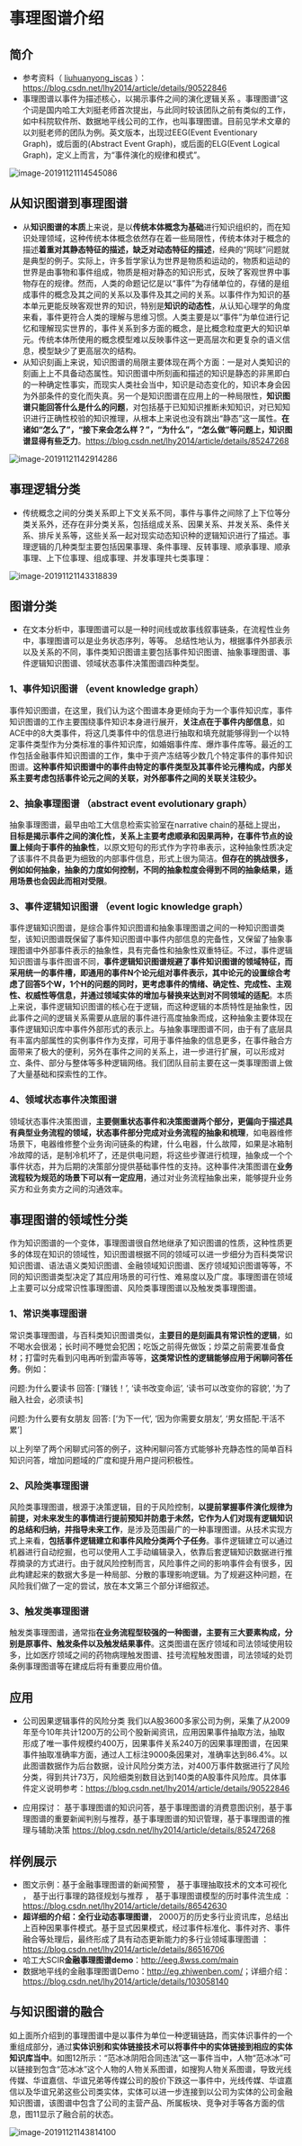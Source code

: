 # 事理图谱介绍

## 简介

- 参考资料（ [liuhuanyong_iscas](https://me.csdn.net/lhy2014) ）：<https://blog.csdn.net/lhy2014/article/details/90522846>
-  事理图谱以事件为描述核心，以揭示事件之间的演化逻辑关系 。事理图谱”这个词是国内哈工大刘挺老师首次提出，与此同时较该团队之前有类似的工作，如中科院软件所、数据地平线公司的工作，也叫事理图谱。目前见学术文章的以刘挺老师的团队为例。英文版本，出现过EEG(Event Eventionary Graph)，或后面的(Abstract Event Graph)，或后面的ELG(Event Logical Graph)，定义上而言，为“事件演化的规律和模式”。

![image-20191121114545086](img/image-20191121114545086.png)

## 从知识图谱到事理图谱

- 从**知识图谱的本质**上来说，是以**传统本体概念为基础**进行知识组织的，而在知识处理领域，这种传统本体概念依然存在着一些局限性，传统本体对于概念的描述**着重对其静态特征的描述，缺乏对动态特征的描述**，经典的“网球”问题就是典型的例子。实际上，许多哲学家认为世界是物质和运动的，物质和运动的世界是由事物和事件组成，物质是相对静态的知识形式，反映了客观世界中事物存在的规律。然而，人类的命题记忆是以“事件”为存储单位的，存储的是组成事件的概念及其之间的关系以及事件及其之间的关系。以事件作为知识的基本单元更能反映客观世界的知识，特别是**知识的动态性**，从认知心理学的角度来看，事件更符合人类的理解与思维习惯。人类主要是以“事件”为单位进行记忆和理解现实世界的，事件关系到多方面的概念，是比概念粒度更大的知识单元。传统本体所使用的概念模型难以反映事件这一更高层次和更复杂的语义信息，模型缺少了更高层次的结构。
- 从知识刻画上来说，知识图谱的局限主要体现在两个方面：一是对人类知识的刻画上上不具备动态属性。知识图谱中所刻画和描述的知识是静态的非黑即白的一种确定性事实，而现实人类社会当中，知识是动态变化的，知识本身会因为外部条件的变化而失真。另一个是知识图谱在应用上的一种局限性，**知识图谱只能回答什么是什么的问题**，对包括基于已知知识推断未知知识，对已知知识进行正确性校验的知识推理，从根本上来说也没有跳出“静态”这一属性。**在诸如“怎么了”，“接下来会怎么样？”，“为什么”，“怎么做”等问题上，知识图谱显得有些乏力**。<https://blog.csdn.net/lhy2014/article/details/85247268>

![image-20191121142914286](img/image-20191121142914286.png)

## 事理逻辑分类

- 传统概念之间的分类关系即上下文关系不同，事件与事件之间除了上下位等分类关系外，还存在非分类关系，包括组成关系、因果关系、并发关系、条件关系、排斥关系等，这些关系一起对现实动态知识种的逻辑知识进行了描述。事理逻辑的几种类型主要包括因果事理、条件事理、反转事理、顺承事理、顺承事理、上下位事理、组成事理、并发事理共七类事理：

![image-20191121143318839](img/image-20191121143318839.png)

## 图谱分类

-  在文本分析中，事理图谱可以是一种时间线或故事线叙事链条，在流程性业务中，事理图谱可以是业务状态序列，等等。 总结性地认为，根据事件外部表示以及关系的不同，事件类知识图谱主要包括事件知识图谱、抽象事理图谱、事件逻辑知识图谱、领域状态事件决策图谱四种类型。 

### 1、事件知识图谱 （event knowledge graph） 

事件知识图谱，在这里，我们认为这个图谱本身更倾向于为一个事件知识库，事件知识图谱的工作主要围绕事件知识本身进行展开，**关注点在于事件内部信息**，如ACE中的8大类事件，将这几类事件中的信息进行抽取和填充就能够得到一个以特定事件类型作为分类标准的事件知识库，如婚姻事件库、爆炸事件库等。最近的工作包括金融事件知识图谱的工作，集中于资产冻结等少数几个特定事件的事件知识图谱。**这种事件知识图谱中的事件由特定的事件类型及其事件论元槽构成，内部关系主要考虑包括事件论元之间的关联，对外部事件之间的关联关注较少。**

### 2、抽象事理图谱 （abstract event evolutionary graph） 

抽象事理图谱，最早由哈工大信息检索实验室在narrative chain的基础上提出，**目标是揭示事件之间的演化性，关系上主要考虑顺承和因果两种，在事件节点的设置上倾向于事件的抽象性**，以原文短句的形式作为字符串表示，这种抽象性质决定了该事件不具备更为细致的内部事件信息，形式上很为简洁。**但存在的挑战很多，例如如何抽象，抽象的力度如何控制，不同的抽象粒度会得到不同的抽象结果，适用场景也会因此而相对受限**。

### 3、事件逻辑知识图谱 （event logic knowledge graph） 

事件逻辑知识图谱，是综合事件知识图谱和抽象事理图谱之间的一种知识图谱类型，该知识图谱既保留了事件知识图谱中事件内部信息的完备性，又保留了抽象事理图谱中外部事件表示的抽象性，具有完备性和抽象性双重特征。不过，事件逻辑知识图谱与事件图谱不同，**事件逻辑知识图谱规避了事件知识图谱的领域特征，而采用统一的事件槽，即通用的事件N个论元组对事件表示，其中论元的设置综合考虑了回答5个W，1个H的问题的同时，更考虑事件的情绪、确定性、完成性、主观性、权威性等信息，并通过领域实体的增加与替换来达到对不同领域的适配**。本质上来说，事件逻辑知识图谱的核心在于逻辑，而这种逻辑的本质特性是抽象性，因此事件之间的逻辑关系需要从底层的事件进行高度抽象而成，这种抽象主要体现在事件逻辑知识库中事件外部形式的表示上。与抽象事理图谱不同，由于有了底层具有丰富内部属性的实例事件作为支撑，可用于事件抽象的信息更多，在事件融合方面带来了极大的便利，另外在事件之间的关系上，进一步进行扩展，可以形成对立、条件、部分与整体等多种逻辑网络。我们团队目前主要在这一类事理图谱上做了大量基础和探索性的工作。

### 4、领域状态事件决策图谱

领域状态事件决策图谱，**主要侧重状态事件和决策图谱两个部分，更偏向于描述具有典型业务流程的领域，状态事件部分完成对业务流程的抽象和梳理**，如电器维修场景下，电器维修整个业务询问链条的构建，什么电器，什么故障，如果是冰箱制冷故障的话，是制冷机坏了，还是供电问题，将这些步骤进行梳理，抽象成一个个事件状态，并为后期的决策部分提供基础事件性的支持。这种事件决策图谱在**业务流程较为规范的场景下可以有一定应用**，通过对业务流程抽象出来，能够提升业务买方和业务卖方之间的沟通效率。

##  事理图谱的领域性分类 

作为知识图谱的一个变体，事理图谱很自然地继承了知识图谱的性质，这种性质更多的体现在知识的领域性，知识图谱根据不同的领域可以进一步细分为百科类常识知识图谱、语法语义类知识图谱、金融领域知识图谱、医疗领域知识图谱等等，不同的知识图谱类型决定了其应用场景的可行性、难易度以及广度。事理图谱在领域上主要可以分成常识性事理图谱、风险类事理图谱以及触发类事理图谱。

### 1、常识类事理图谱
常识类事理图谱，与百科类知识图谱类似，**主要目的是刻画具有常识性的逻辑**，如不喝水会很渴；长时间不睡觉会犯困；吃饭之前得先做饭；炒菜之前需要准备食材；打雷时先看到闪电再听到雷声等等，**这类常识性的逻辑能够应用于闲聊问答任务**。例如：

问题:为什么要读书
回答: [‘赚钱！’, ‘读书改变命运’, ‘读书可以改变你的容貌’, '为了融入社会，必须读书]

问题:为什么要有女朋友
回答: [‘为下一代’, ‘因为你需要女朋友’, ‘男女搭配.干活不累’]

以上列举了两个闲聊式问答的例子，这种闲聊问答方式能够补充静态性的简单百科知识问答，增加问题域的广度和提升用户提问积极性。

### 2、风险类事理图谱
风险类事理图谱，根源于决策逻辑，目的于风险控制，**以提前掌握事件演化规律为前提，对未来发生的事情进行提前预知并防患于未然，它作为人们对现有逻辑知识的总结和归纳，并指导未来工作**，是涉及范围最广的一种事理图谱。从技术实现方式上来看，**包括事件逻辑建立和事件风险分类两个子任务**。事件逻辑建立可以通过机器进行自动挖掘，也可以使用人工手动编辑录入，依靠后套逻辑知识数据进行推荐摘录的方式进行。由于就风险控制而言，风险事件之间的影响事件会有很多，因此构建起来的数据大多是一种局部、分散的事理影响逻辑。为了规避这种问题，在风险我们做了一定的尝试，放在本文第三个部分详细叙述。

### 3、触发类事理图谱
触发类事理图谱，通常指**在业务流程型较强的一种图谱，主要有三大要素构成，分别是原事件、触发条件以及触发结果事件**。这类图谱在医疗领域和司法领域使用较多，比如医疗领域之间的药物病理触发图谱、挂号流程触发图谱，司法领域的处罚条例事理图谱等在建成后将有重要应用价值。

## 应用

- 公司因果逻辑事件的风险分类
  我们以A股3600多家公司为例，采集了从2009年至今10年共计1200万的公司个股新闻资讯，应用因果事件抽取方法，抽取形成了唯一事件规模约400万，因果事件关系240万的因果事理图谱，在因果事件抽取准确率方面，通过人工标注9000条因果对，准确率达到86.4%。以此图谱数据作为后台数据，设计风险分类方法，对400万事件数据进行了风险分类，得到共计73万，风险细类别数目达到140类的A股事件风险库。具体事件定义说明参考：<https://blog.csdn.net/lhy2014/article/details/90522846>

- 应用探讨： 基于事理图谱的知识问答，基于事理图谱的消费意图识别，基于事理图谱的重要新闻判别与推荐，基于事理图谱的知识管理，基于事理图谱的推理与辅助决策   <https://blog.csdn.net/lhy2014/article/details/85247268>
  


## 样例展示

-  图文示例：基于金融事理图谱的新闻预警 ， 基于事理抽取技术的文本可视化 ， 基于出行事理的路径规划与推荐 ， 基于事理图谱模型的历时事件流生成 ：<https://blog.csdn.net/lhy2014/article/details/86542630>
-  **超详细的介绍：全行业动态事理图谱**， 2000万的历史多行业资讯库，总结出上百种因果事件模式。基于显式因果模式，经过事件标准化、事件对齐、事件融合等处理后，最终形成了具有动态更新能力的多行业领域事理图谱 ：<https://blog.csdn.net/lhy2014/article/details/86516706>
-  哈工大SCIR**金融事理图谱demo**：<http://eeg.8wss.com/main>
-   数据地平线的金融事理图谱Demo：<http://eg.zhiwenben.com/>；详细介绍：<https://blog.csdn.net/lhy2014/article/details/103058140>

## 与知识图谱的融合

如上面所介绍到的事理图谱中是以事件为单位一种逻辑链路，而实体识事件的一个重组成部分，通过**实体识别和实体链接技术可以将事件中的实体链接到相应的实体知识库当中**。如图12所示：“范冰冰阴阳合同违法”这一事件当中，人物“范冰冰”可以链接到包含“范冰冰”这个人物的人物关系图谱，如搜狗人物关系图谱，导致光线传媒、华谊嘉信、华谊兄弟等传媒公司的股价下跌这一事件中，光线传媒、华谊嘉信以及华谊兄弟这些公司类实体，实体可以进一步连接到以公司为实体的公司金融知识图谱，该图谱中包含了公司的主营产品、所属板块、竞争对手等各方面的信息，图11显示了融合前的状态。

![image-20191121143814100](img/image-20191121143814100.png)
